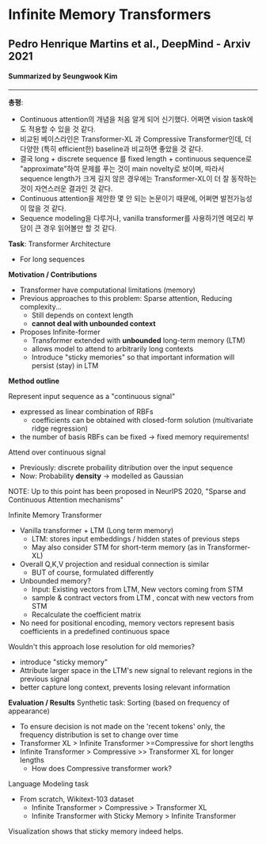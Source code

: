 # Infinite Memory Transformers
## Pedro Henrique Martins et al., DeepMind - Arxiv 2021
#### Summarized by Seungwook Kim
---

**총평**: 
* Continuous attention의 개념을 처음 알게 되어 신기했다. 어쩌면 vision task에도 적용할 수 있을 것 같다.
* 비교된 베이스라인은 Transformer-XL 과 Compressive Transformer인데, 더 다양한 (특히 efficient한) baseline과 비교하면 좋았을 것 같다.
* 결국 long + discrete sequence 를 fixed length + continuous sequence로 "approximate"하여 문제를 푸는 것이 main novelty로 보이며, 따라서 sequence length가 크게 길지 않은 경우에는 Transformer-XL이 더 잘 동작하는 것이 자연스러운 결과인 것 같다.
* Continuous attention을 제안한 몇 안 되는 논문이기 때문에, 어쩌면 발전가능성이 많을 것 같다.
* Sequence modeling을 다루거나, vanilla transformer를 사용하기엔 메모리 부담이 큰 경우 읽어볼만 할 것 같다.

**Task**: Transformer Architecture
* For long sequences


**Motivation / Contributions**
* Transformer have computational limitations (memory)
* Previous approaches to this problem: Sparse attention, Reducing complexity...
    * Still depends on context length
    * **cannot deal with unbounded context**
* Proposes Infinite-former
    * Transformer extended with **unbounded** long-term memory (LTM)
    * allows model to attend to arbitrarily long contexts
    * Introduce "sticky memories" so that important information will persist (stay) in LTM

**Method outline**

Represent input sequence as a "continuous signal"
* expressed as linear combination of RBFs
    * coefficients can be obtained with closed-form solution (multivariate ridge regression)
* the number of basis RBFs can be fixed -> fixed memory requirements!

Attend over continuous signal
* Previously: discrete probaility ditribution over the input sequence
* Now: Probability **density** -> modelled as Gaussian

NOTE: Up to this point has been proposed in NeurIPS 2020, "Sparse and Continuous Attention mechanisms"

Infinite Memory Transformer
* Vanilla transformer + LTM (Long term memory)
    * LTM: stores input embeddings / hidden states of previous steps
    * May also consider STM for short-term memory (as in Transformer-XL)
* Overall Q,K,V projection and residual connection is similar
    * BUT of course, formulated differently
* Unbounded memory?
    * Input: Existing vectors from LTM, New vectors coming from STM
    * sample & contract vectors from LTM , concat with new vectors from STM
    * Recalculate the coefficient matrix
* No need for positional encoding, memory vectors represent basis coefficients in a predefined continuous space

Wouldn't this approach lose resolution for old memories?
* introduce "sticky memory"
* Attribute larger space in the LTM's new signal to relevant regions in the previous signal
* better capture long context, prevents losing relevant information


**Evaluation / Results**
Synthetic task: Sorting (based on frequency of appearance)
* To ensure decision is not made on the 'recent tokens' only, the frequency distribution is set to change over time
* Transformer XL > Infinite Transformer >=Compressive for short lengths
* Infinite Transformer > Compressive >> Transformer XL for longer lengths
    * How does Compressive transformer work?

Language Modeling task
* From scratch, Wikitext-103 dataset
    * Infinite Transformer > Compressive > Transformer XL
    * Infinite Transformer with Sticky Memory > Infinite Transformer

Visualization shows that sticky memory indeed helps.
